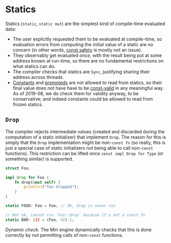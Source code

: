 # Statics

Statics (`static`, `static mut`) are the simplest kind of compile-time evaluated data:
* The user explicitly requested them to be evaluated at compile-time,
  so evaluation errors from computing the initial value of a static are no concern
  (in other words, [const safety](const_safety.md) is mostly not an issue).
* They observably get evaluated *once*, with the result being put at some address known at run-time,
  so there are no fundamental restrictions on what statics can do.
* The compiler checks that statics are `Sync`, justifying sharing their address across threads.
* [Constants](const.md) and [promoteds](promotion.md) are not allowed to read from statics,
  so their final value does not have have to be [const-valid](const_safety.md#const-safety-check-on-values) in any meaningful way.
  As of 2019-08, we do check them for validity anyway, to be conservative; and indeed constants could be allowed to read from frozen statics.

## `Drop`

The compiler rejects intermediate values (created and discarded during the computation of a static initializer) that implement `Drop`.
The reason for this is simply that the `Drop` implementation might be non-`const fn`
(so really, this is just a special case of static initializers not being able to call non-`const` functions).
This restriction can be lifted once `const impl Drop for Type` (or something similar) is supported.

```rust
struct Foo;

impl Drop for Foo {
    fn drop(&mut self) {
        println!("foo dropped");
    }
}

static FOOO: Foo = Foo; // Ok, drop is never run

// Not ok, cannot run `Foo::drop` because it's not a const fn
static BAR: i32 = (Foo, 42).1;
```

*Dynamic check.* The Miri engine dynamically checks that this is done correctly
by not permitting calls of non-`const` functions.
